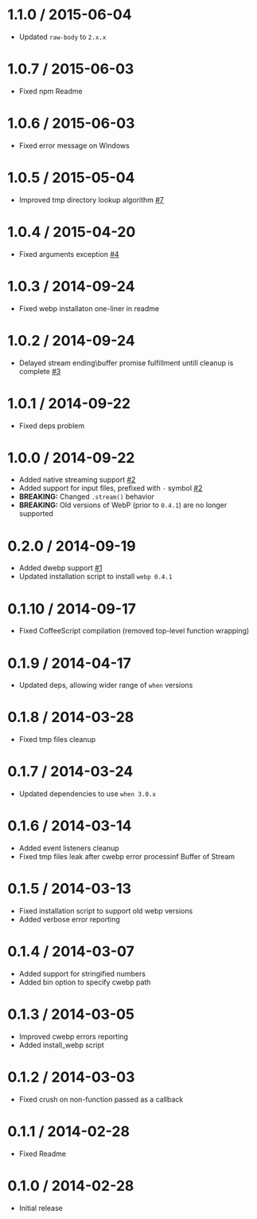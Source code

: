 1.1.0 / 2015-06-04
==================

  * Updated `raw-body` to `2.x.x`

1.0.7 / 2015-06-03
==================

  * Fixed npm Readme

1.0.6 / 2015-06-03
==================

  * Fixed error message on Windows

1.0.5 / 2015-05-04
==================

 * Improved tmp directory lookup algorithm [#7]


  [#7]: https://github.com/Intervox/node-webp/issues/4

1.0.4 / 2015-04-20
==================

 * Fixed arguments exception [#4]


  [#4]: https://github.com/Intervox/node-webp/issues/4

1.0.3 / 2014-09-24
==================

 * Fixed webp installaton one-liner in readme

1.0.2 / 2014-09-24
==================

 * Delayed stream ending\buffer promise fulfillment untill cleanup is complete [#3]


  [#3]: https://github.com/Intervox/node-webp/issues/3

1.0.1 / 2014-09-22
==================

 * Fixed deps problem

1.0.0 / 2014-09-22
==================

 * Added native streaming support [#2]
 * Added support for input files, prefixed with `-` symbol [#2]
 * **BREAKING:** Changed `.stream()` behavior
 * **BREAKING:** Old versions of WebP (prior to `0.4.1`) are no longer supported


  [#2]: https://github.com/Intervox/node-webp/issues/2

0.2.0 / 2014-09-19
==================

 * Added dwebp support [#1]
 * Updated installation script to install `webp 0.4.1`


  [#1]: https://github.com/Intervox/node-webp/issues/1

0.1.10 / 2014-09-17
==================

 * Fixed CoffeeScript compilation (removed top-level function wrapping)

0.1.9 / 2014-04-17
==================

 * Updated deps, allowing wider range of `when` versions

0.1.8 / 2014-03-28
==================

 * Fixed tmp files cleanup

0.1.7 / 2014-03-24
==================

  * Updated dependencies to use `when 3.0.x`

0.1.6 / 2014-03-14
==================

  * Added event listeners cleanup
  * Fixed tmp files leak after cwebp error processinf Buffer of Stream

0.1.5 / 2014-03-13
==================

  * Fixed installation script to support old webp versions
  * Added verbose error reporting

0.1.4 / 2014-03-07
==================

  * Added support for stringified numbers
  * Added bin option to specify cwebp path

0.1.3 / 2014-03-05
==================

  * Improved cwebp errors reporting
  * Added install_webp script

0.1.2 / 2014-03-03
==================

  * Fixed crush on non-function passed as a callback

0.1.1 / 2014-02-28
==================

  * Fixed Readme

0.1.0 / 2014-02-28
==================

  * Initial release

